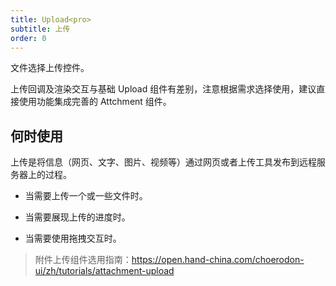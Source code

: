 ```yaml
---
title: Upload<pro>
subtitle: 上传
order: 0
---
```


文件选择上传控件。

上传回调及渲染交互与基础 Upload 组件有差别，注意根据需求选择使用，建议直接使用功能集成完善的 Attchment 组件。

## 何时使用

上传是将信息（网页、文字、图片、视频等）通过网页或者上传工具发布到远程服务器上的过程。

- 当需要上传一个或一些文件时。

- 当需要展现上传的进度时。

- 当需要使用拖拽交互时。

> 附件上传组件选用指南：https://open.hand-china.com/choerodon-ui/zh/tutorials/attachment-upload
